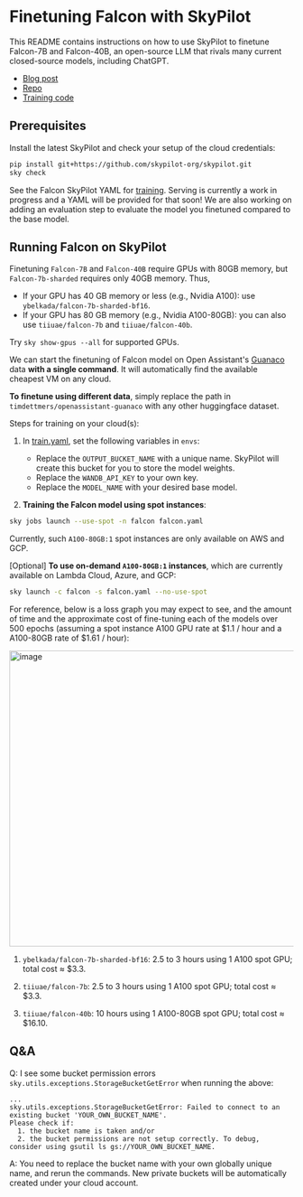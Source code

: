 # Finetuning Falcon with SkyPilot

This README contains instructions on how to use SkyPilot to finetune Falcon-7B and Falcon-40B, an open-source LLM that rivals many current closed-source models, including ChatGPT.

* [Blog post](https://huggingface.co/blog/falcon)
* [Repo](https://huggingface.co/tiiuae/falcon-40b)
* [Training code](https://gist.github.com/pacman100/1731b41f7a90a87b457e8c5415ff1c14)


## Prerequisites
Install the latest SkyPilot and check your setup of the cloud credentials:
```bash
pip install git+https://github.com/skypilot-org/skypilot.git
sky check
```
See the Falcon SkyPilot YAML for [training](train.yaml). Serving is currently a work in progress and a YAML will be provided for that soon! We are also working on adding an evaluation step to evaluate the model you finetuned compared to the base model.

## Running Falcon on SkyPilot
Finetuning `Falcon-7B` and `Falcon-40B` require GPUs with 80GB memory,
but `Falcon-7b-sharded` requires only 40GB memory. Thus,
* If your GPU has 40 GB memory or less (e.g., Nvidia A100): use `ybelkada/falcon-7b-sharded-bf16`.
* If your GPU has 80 GB memory (e.g., Nvidia A100-80GB): you can also use `tiiuae/falcon-7b` and `tiiuae/falcon-40b`.

Try `sky show-gpus --all` for supported GPUs.

We can start the finetuning of Falcon model on Open Assistant's [Guanaco](https://huggingface.co/datasets/timdettmers/openassistant-guanaco) data **with a single command**. It will automatically find the available cheapest VM on any cloud.

**To finetune using different data**, simply replace the path in `timdettmers/openassistant-guanaco` with any other huggingface dataset.

Steps for training on your cloud(s):

1. In [train.yaml](train.yaml), set the following variables in `envs`:

    - Replace the `OUTPUT_BUCKET_NAME` with a unique name. SkyPilot will create this bucket for you to store the model weights.
    - Replace the `WANDB_API_KEY` to your own key.
    - Replace the `MODEL_NAME` with your desired base model.

2.  **Training the Falcon model using spot instances**:

```bash
sky jobs launch --use-spot -n falcon falcon.yaml
```

Currently, such `A100-80GB:1` spot instances are only available on AWS and GCP.

[Optional] **To use on-demand `A100-80GB:1` instances**, which are currently available on Lambda Cloud, Azure, and GCP:
```bash
sky launch -c falcon -s falcon.yaml --no-use-spot
```

For reference, below is a loss graph you may expect to see, and the amount of time and the approximate cost of fine-tuning each of the models over 500 epochs (assuming a spot instance A100 GPU rate at $1.1 / hour and a A100-80GB rate of $1.61 / hour):

<img width="524" alt="image" src="https://i.imgur.com/BDlHink.png">

1. `ybelkada/falcon-7b-sharded-bf16`: 2.5 to 3 hours using 1 A100 spot GPU; total cost ≈ $3.3.

2. `tiiuae/falcon-7b`: 2.5 to 3 hours using 1 A100 spot GPU; total cost ≈ $3.3.

3. `tiiuae/falcon-40b`: 10 hours using 1 A100-80GB spot GPU; total cost ≈ $16.10.


## Q&A

Q: I see some bucket permission errors `sky.utils.exceptions.StorageBucketGetError` when running the above:
```
...
sky.utils.exceptions.StorageBucketGetError: Failed to connect to an existing bucket 'YOUR_OWN_BUCKET_NAME'.
Please check if:
  1. the bucket name is taken and/or
  2. the bucket permissions are not setup correctly. To debug, consider using gsutil ls gs://YOUR_OWN_BUCKET_NAME.
```

A: You need to replace the bucket name with your own globally unique name, and rerun the commands. New private buckets will be automatically created under your cloud account.
